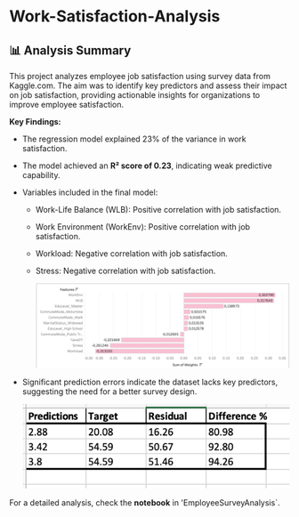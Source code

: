 # Work-Satisfaction-Analysis

## 📊 Analysis Summary
This project analyzes employee job satisfaction using survey data from Kaggle.com. The aim was to identify key predictors and assess their impact
on job satisfaction, providing actionable insights for organizations to improve employee satisfaction.

 **Key Findings:**
- The regression model explained 23% of  the variance in work satisfaction. 
  
- The model achieved an **R² score of 0.23**, indicating weak predictive capability.
  
- Variables included in the final model:
   - Work-Life Balance (WLB): Positive correlation with job satisfaction.
   - Work Environment (WorkEnv): Positive correlation with job satisfaction.
   - Workload: Negative correlation with job satisfaction.
   - Stress: Negative correlation with job satisfaction.
     
     ![](EmployeeSurveyRegressionWeights.png)
     
     
- Significant prediction errors indicate the dataset lacks key predictors, suggesting the need for a better survey design.
  
  ![](EmployeeSurveyResiduals.png)
  
For a detailed analysis, check the **notebook** in 'EmployeeSurveyAnalysis`.[
](https://github.com/MbaliMabaso/Work-Satisfaction-Analysis/blob/8b29a30bb04a7fff014805aa607b194bab7e97d9/EmployeeSurveyAnalysis.ipynb)

